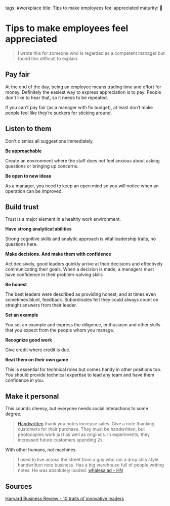 tags: #workplace
title: Tips to make employees feel appreciated
maturity: 🌻

Tips to make employees feel appreciated
=======================================

> I wrote this for someone who is regarded as a competent manager but
> found this difficult to explain.

Pay fair
--------

At the end of the day, being an employee means trading time and effort
for money. Definitely the easiest way to express appreciation is to pay.
People don't like to hear that, so it needs to be repeated.

If you can't pay fair (as a manager with fix budget), at least don’t
make people feel like they’re suckers for sticking around.

Listen to them
--------------

Don't dismiss all suggestions immediately.

**Be approachable**

Create an environment where the staff does not feel anxious about asking
questions or bringing up concerns.

**Be open to new ideas**

As a manager, you need to keep an open mind so you will notice when an
operation can be improved.

Build trust
-----------

Trust is a major element in a healthy work environment.

**Have strong analytical abilities**

Strong cognitive skills and analytic approach is vital leadership
traits, no questions here.

**Make decisions. And make them with confidence**

Act decisively, good leaders quickly arrive at their decisions and
effectively communicating their goals. When a decision is made, a
managers must have confidence in their problem-solving skills

**Be honest**

The best leaders were described as providing honest, and at times even
sometimes blunt, feedback. Subordinates felt they could always count on
straight answers from their leader.

**Set an example**

You set an example and express the diligence, enthusiasm and other
skills that you expect from the people whom you manage.

**Recognize good work**

Give credit where credit is due.

**Beat them on their own game**

This is essential for technical roles but comes handy in other positions
too. You should provide technical expertise to lead any team and have
them confidence in you.

Make it personal
----------------

This sounds cheesy, but everyone needs social interactions to some degree.

> [Handwritten] thank you notes increase sales. Give a note thanking
> customers for their purchase. They must be handwritten, but
> photocopies work just as well as originals. In experiments, they
> increased future customers spending 2x.

With other humans, not machines.

> I used to live across the street from a guy who ran a drop ship style
> handwritten note business. Has a big warehouse full of people writing
> notes. He was absolutely loaded. [whalesalad - HN]

Sources
-------

[Harvard Business Review - 10 traits of innovative leaders]

  [Tips to make employees feel appreciated]: #tips-to-make-employees-feel-appreciated
  [Pay fair]: #pay-fair
  [Listen to them]: #listen-to-them
  [Build trust]: #build-trust
  [Make it personal]: #make-it-personal
  [Sources]: #sources
  [Handwritten]: https://tips.ariyh.com/p/handwritten-notes
  [whalesalad - HN]: https://news.ycombinator.com/item?id=32750850
  [Harvard Business Review - 10 traits of innovative leaders]: https://hbr.org/2014/12/research-10-traits-of-innovative-leaders
